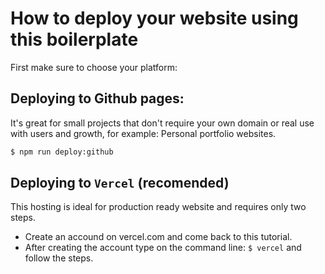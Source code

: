 # How to deploy your website using this boilerplate

First make sure to choose your platform:

## Deploying to Github pages:

It's great for small projects that don't require your own domain or real use with users and growth, for example: Personal portfolio websites.

```sh
$ npm run deploy:github
```

## Deploying to `Vercel` (recomended)

This hosting is ideal for production ready website and requires only two steps.

- Create an accound on vercel.com and come back to this tutorial.
- After creating the account type on the command line: `$ vercel` and follow the steps.

